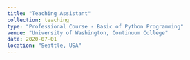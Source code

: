 ```yaml
---
title: "Teaching Assistant"
collection: teaching
type: "Professional Course - Basic of Python Programming"
venue: "University of Washington, Continuum College"
date: 2020-07-01
location: "Seattle, USA"
---
```

